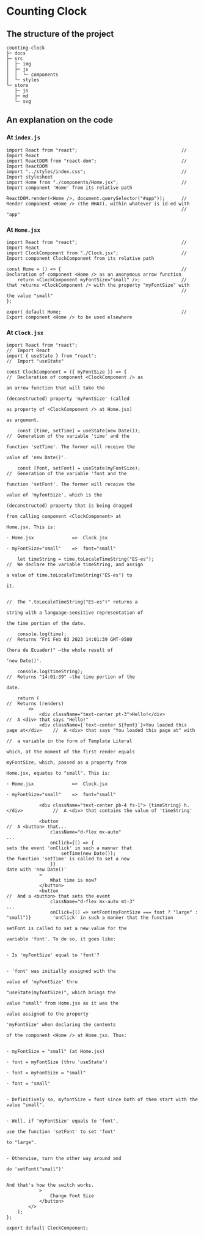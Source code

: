 # Counting Clock

## The structure of the project

```
counting-clock
├─ docs
├─ src
│  ├─ img
│  ├─ js
│  │  └─ components
│  └─ styles
└─ store
   ├─ js
   ├─ md
   └─ svg

```

## An explanation on the code

### At `index.js`

    import React from "react";                                      //  Import React
    import ReactDOM from "react-dom";                               //  Import ReactDOM
    import "../styles/index.css";                                   //  Import stylesheet
    import Home from "./components/Home.jsx";                       //  Import component 'Home' from its relative path

    ReactDOM.render(<Home />, document.querySelector("#app"));      //  Render component <Home /> (the WHAT), within whatever is id-ed with
                                                                    //  "app"

### At `Home.jsx`

    import React from "react";                                      //  Import React
    import ClockComponent from "./Clock.jsx";                       //  Import component ClockComponent from its relative path

    const Home = () => {                                            //  Declaration of component <Home /> as an anonymous arrow function
        return <ClockComponent myFontSize="small" />;               //  that returns <ClockComponent /> with the property "myFontSize" with
                                                                    //  the value "small"
    };

    export default Home;                                            //  Export component <Home /> to be used elsewhere

### At `Clock.jsx`

    import React from "react";                                                          //  Import React
    import { useState } from "react";                                                   //  Import "useState"

    const ClockComponent = ({ myFontSize }) => {                                        //  Declaration of component <ClockComponent /> as
                                                                                            an arrow function that will take the
                                                                                            (deconstructed) property 'myFontSize' (called
                                                                                            as property of <ClockComponent /> at Home.jsx)
                                                                                            as argument.

        const [time, setTime] = useState(new Date());                                   //  Generation of the variable 'time' and the
                                                                                            function 'setTime'. The former will receive the
                                                                                            value of 'new Date()'.

        const [font, setFont] = useState(myFontSize);                                   //  Generation of the variable 'font and the
                                                                                            function 'setFont'. The former will receive the
                                                                                            value of 'myfontSize', which is the
                                                                                            (deconstructed) property that is being dragged
                                                                                            from calling component <ClockComponent> at
                                                                                            Home.jsx. This is:
                                                                                                · Home.jsx              =>  Clock.jsx
                                                                                                · myFontSize="small"    =>  font="small"

        let timeString = time.toLocaleTimeString("ES-es");                              //  We declare the variable timeString, and assign
                                                                                            a value of time.toLocaleTimeString("ES-es") to
                                                                                            it.

                                                                                        //  The ".toLocaleTimeString("ES-es")" returns a
                                                                                            string with a language-sensitive representation of
                                                                                            the time portion of the date.

        console.log(time);                                                              //  Returns "Fri Feb 03 2023 14:01:39 GMT-0500
                                                                                            (hora de Ecuador)" —the whole result of
                                                                                            'new Date()'.

        console.log(timeString);                                                        //  Returns "14:01:39" —the time portion of the
                                                                                            date.

        return (                                                                        //  Returns (renders)
            <>
                <div className="text-center pt-3">Hello!</div>                          //  A <div> that says "Hello!"
                <div className={`text-center ${font}`}>You loaded this page at</div>    //  A <div> that says "You loaded this page at" with
                                                                                        //  a variable in the form of Template Literal
                                                                                            which, at the moment of the first render equals
                                                                                            myFontSize, which, passed as a property from
                                                                                            Home.jsx, equates to "small". This is:
                                                                                                · Home.jsx              =>  Clock.jsx
                                                                                                · myFontSize="small"    =>  font="small"

                <div className="text-center pb-4 fs-1"> {timeString} h.</div>           //  A <div> that contains the value of 'timeString'

                <button                                                                 //  A <button> that...
                    className="d-flex mx-auto"                                              ...
                    onClick={() => {                                                        sets the event 'onClick' in such a manner that
                        setTime(new Date());                                                the function 'setTime' is called to set a new
                    }}                                                                      date with 'new Date()'
                >
                    What time is now?
                </button>
                <button                                                                 //  And a <button> that sets the event
                    className="d-flex mx-auto mt-3"                                         ...
                    onClick={() => setFont(myFontSize === font ? "large" : "small")}        'onClick' in such a manner that the function
                                                                                            setFont is called to set a new value for the
                                                                                            variable 'font'. To do so, it goes like:

                                                                                                · Is 'myFontSize' equal to 'font'?

                                                                                                    · 'font' was initially assigned with the
                                                                                                      value of 'myFontSize' thru
                                                                                                      "useState(myfontSize)", which brings the
                                                                                                      value "small" from Home.jsx as it was the
                                                                                                      value assigned to the property
                                                                                                      'myFontSize' when declaring the contents
                                                                                                      of the component <Home /> at Home.jsx. Thus:

                                                                                                        · myFontSize = "small" (at Home.jsx)
                                                                                                        · font = myFontSize (thru 'useState')
                                                                                                        · font = myFontSize = "small"
                                                                                                        · font = "small"

                                                                                                    · Definitively so, myfontSize = font since both of them start with the value "small".

                                                                                                    · Well, if 'myFontSize' equals to 'font',
                                                                                                      use the function 'setFont' to set 'font'
                                                                                                      to "large".

                                                                                                    · Otherwise, turn the other way around and
                                                                                                      do 'setFont("small")'

                                                                                                    And that's how the switch works.
                >
                    Change Font Size
                </button>
            </>
        );
    };

    export default ClockComponent;
